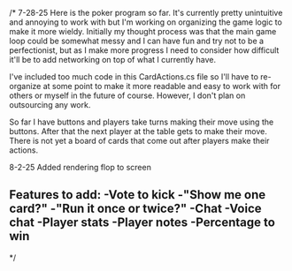 /*
  7-28-25
Here is the poker program so far. It's currently pretty unintuitive and 
annoying to work with but I'm working on organizing the game logic to 
make it more wieldy. Initially my thought process was that the main game loop
could be somewhat messy and I can have fun and try not to be a perfectionist, but as
I make more progress I need to consider how difficult it'll be to add networking on 
top of what I currently have. 

I've included too much code in this CardActions.cs file so I'll have to re-organize 
at some point to make it more readable and easy to work with for others or myself in 
the future of course. However, I don't plan on outsourcing any work.

So far I have buttons and players take turns making their move using the buttons. After that the 
next player at the table gets to make their move. There is not yet a board 
of cards that come out after players make their actions.


8-2-25
Added rendering flop to screen




Features to add:
-Vote to kick
-"Show me one card?"
-"Run it once or twice?"
-Chat
-Voice chat
-Player stats
-Player notes
-Percentage to win
-
*/

